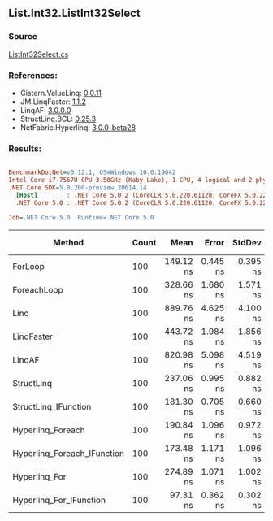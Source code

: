 ﻿## List.Int32.ListInt32Select

### Source
[ListInt32Select.cs](../LinqBenchmarks/List/Int32/ListInt32Select.cs)

### References:
- Cistern.ValueLinq: [0.0.11](https://www.nuget.org/packages/Cistern.ValueLinq/0.0.11)
- JM.LinqFaster: [1.1.2](https://www.nuget.org/packages/JM.LinqFaster/1.1.2)
- LinqAF: [3.0.0.0](https://www.nuget.org/packages/LinqAF/3.0.0.0)
- StructLinq.BCL: [0.25.3](https://www.nuget.org/packages/StructLinq.BCL/0.25.3)
- NetFabric.Hyperlinq: [3.0.0-beta28](https://www.nuget.org/packages/NetFabric.Hyperlinq/3.0.0-beta28)

### Results:
``` ini

BenchmarkDotNet=v0.12.1, OS=Windows 10.0.19042
Intel Core i7-7567U CPU 3.50GHz (Kaby Lake), 1 CPU, 4 logical and 2 physical cores
.NET Core SDK=5.0.200-preview.20614.14
  [Host]        : .NET Core 5.0.2 (CoreCLR 5.0.220.61120, CoreFX 5.0.220.61120), X64 RyuJIT
  .NET Core 5.0 : .NET Core 5.0.2 (CoreCLR 5.0.220.61120, CoreFX 5.0.220.61120), X64 RyuJIT

Job=.NET Core 5.0  Runtime=.NET Core 5.0  

```
|                      Method | Count |      Mean |    Error |   StdDev | Ratio | RatioSD |  Gen 0 | Gen 1 | Gen 2 | Allocated |
|---------------------------- |------ |----------:|---------:|---------:|------:|--------:|-------:|------:|------:|----------:|
|                     ForLoop |   100 | 149.12 ns | 0.445 ns | 0.395 ns |  1.00 |    0.00 |      - |     - |     - |         - |
|                 ForeachLoop |   100 | 328.66 ns | 1.680 ns | 1.571 ns |  2.20 |    0.01 |      - |     - |     - |         - |
|                        Linq |   100 | 889.76 ns | 4.625 ns | 4.100 ns |  5.97 |    0.03 | 0.0343 |     - |     - |      72 B |
|                  LinqFaster |   100 | 443.72 ns | 1.984 ns | 1.856 ns |  2.98 |    0.02 | 0.2179 |     - |     - |     456 B |
|                      LinqAF |   100 | 820.98 ns | 5.098 ns | 4.519 ns |  5.51 |    0.03 |      - |     - |     - |         - |
|                  StructLinq |   100 | 237.06 ns | 0.995 ns | 0.882 ns |  1.59 |    0.01 | 0.0153 |     - |     - |      32 B |
|        StructLinq_IFunction |   100 | 181.30 ns | 0.705 ns | 0.660 ns |  1.22 |    0.01 |      - |     - |     - |         - |
|           Hyperlinq_Foreach |   100 | 190.84 ns | 1.096 ns | 0.972 ns |  1.28 |    0.01 |      - |     - |     - |         - |
| Hyperlinq_Foreach_IFunction |   100 | 173.48 ns | 1.171 ns | 1.096 ns |  1.16 |    0.01 |      - |     - |     - |         - |
|               Hyperlinq_For |   100 | 274.89 ns | 1.071 ns | 1.002 ns |  1.84 |    0.01 |      - |     - |     - |         - |
|     Hyperlinq_For_IFunction |   100 |  97.31 ns | 0.362 ns | 0.302 ns |  0.65 |    0.00 |      - |     - |     - |         - |
